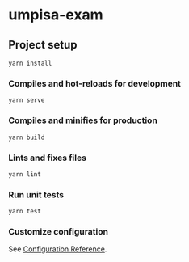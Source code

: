 # umpisa-exam

## Project setup
```
yarn install
```

### Compiles and hot-reloads for development
```
yarn serve
```

### Compiles and minifies for production
```
yarn build
```

### Lints and fixes files
```
yarn lint
```

### Run unit tests
```
yarn test
```

### Customize configuration
See [Configuration Reference](https://cli.vuejs.org/config/).
